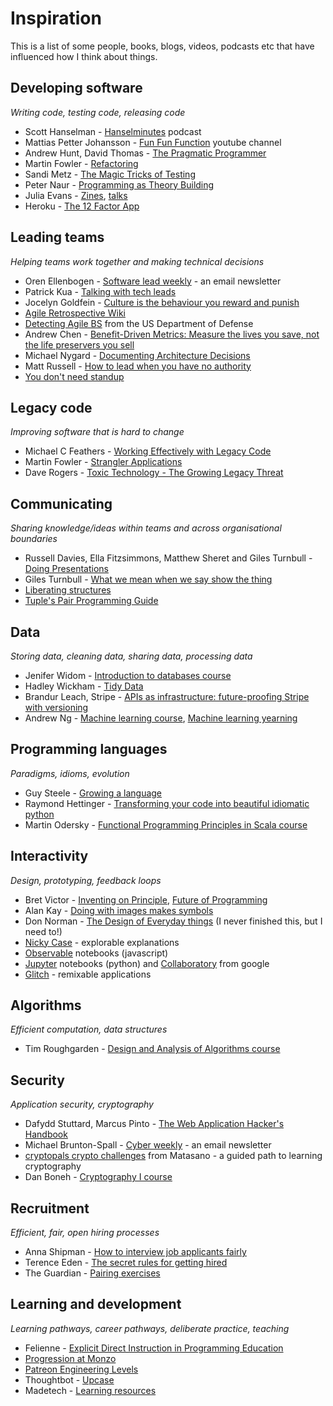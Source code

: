 # Inspiration

This is a list of some people, books, blogs, videos, podcasts etc that have influenced how I think about things.

## Developing software
*Writing code, testing code, releasing code*

- Scott Hanselman - [Hanselminutes](https://hanselminutes.com/) podcast
- Mattias Petter Johansson - [Fun Fun Function](https://www.youtube.com/channel/UCO1cgjhGzsSYb1rsB4bFe4Q) youtube channel
- Andrew Hunt, David Thomas - [The Pragmatic Programmer](https://www.nceclusters.no/globalassets/filer/nce/diverse/the-pragmatic-programmer.pdf)
- Martin Fowler - [Refactoring](https://martinfowler.com/books/refactoring.html)
- Sandi Metz - [The Magic Tricks of Testing](https://www.youtube.com/watch?v=URSWYvyc42M)
- Peter Naur - [Programming as Theory Building](http://pages.cs.wisc.edu/~remzi/Naur.pdf)
- Julia Evans - [Zines](https://wizardzines.com/), [talks](https://jvns.ca/talks/)
- Heroku - [The 12 Factor App](https://12factor.net/)

## Leading teams
*Helping teams work together and making technical decisions*

- Oren Ellenbogen - [Software lead weekly](http://softwareleadweekly.com/) - an email newsletter
- Patrick Kua - [Talking with tech leads](https://www.goodreads.com/book/show/23270194-talking-with-tech-leads)
- Jocelyn Goldfein - [Culture is the behaviour you reward and punish](https://jocelyngoldfein.com/culture-is-the-behavior-you-reward-and-punish-7e8e75c6543e)
- [Agile Retrospective Wiki](http://retrospectivewiki.org/index.php?title=Agile_Retrospective_Resource_Wiki)
- [Detecting Agile BS](https://media.defense.gov/2018/Oct/09/2002049591/-1/-1/0/DIB_DETECTING_AGILE_BS_2018.10.05.PDF) from the US Department of Defense
- Andrew Chen - [Benefit-Driven Metrics: Measure the lives you save, not the life preservers you sell](https://andrewchen.co/benefit-driven-metrics-measure-the-lives-you-save-not-the-life-preservers-you-sell/)
- Michael Nygard - [Documenting Architecture Decisions](http://thinkrelevance.com/blog/2011/11/15/documenting-architecture-decisions)
- Matt Russell - [How to lead when you have no authority](https://medium.com/swlh/how-to-lead-when-you-have-no-authority-9f22206356d4)
- [You don't need standup](https://medium.com/@jsonpify/you-dont-need-standup-9a74782517c1)

## Legacy code
*Improving software that is hard to change*

- Michael C Feathers - [Working Effectively with Legacy Code](https://www.goodreads.com/book/show/44919.Working_Effectively_with_Legacy_Code)
- Martin Fowler - [Strangler Applications](https://www.martinfowler.com/bliki/StranglerApplication.html)
- Dave Rogers - [Toxic Technology - The Growing Legacy Threat](https://blog.usejournal.com/toxic-technology-the-growing-legacy-threat-b95ad098a339)

## Communicating
*Sharing knowledge/ideas within teams and across organisational boundaries*

- Russell Davies, Ella Fitzsimmons, Matthew Sheret and Giles Turnbull - [Doing Presentations](http://www.doingpresentations.com)
- Giles Turnbull - [What we mean when we say show the thing](https://gdsengagement.blog.gov.uk/2016/11/04/what-we-mean-when-we-say-show-the-thing/)
- [Liberating structures](http://www.liberatingstructures.com/)
- [Tuple's Pair Programming Guide](https://tuple.app/pair-programming-guide/)

## Data
*Storing data, cleaning data, sharing data, processing data*

- Jenifer Widom - [Introduction to databases course](https://lagunita.stanford.edu/courses/DB/2014/SelfPaced/about)
- Hadley Wickham - [Tidy Data](http://vita.had.co.nz/papers/tidy-data.pdf)
- Brandur Leach, Stripe - [APIs as infrastructure: future-proofing Stripe with versioning](https://stripe.com/blog/api-versioning)
- Andrew Ng - [Machine learning course](https://www.coursera.org/learn/machine-learning), [Machine learning yearning](https://www.mlyearning.org/)

## Programming languages
*Paradigms, idioms, evolution*

- Guy Steele - [Growing a language](https://www.youtube.com/watch?v=_ahvzDzKdB0)
- Raymond Hettinger - [Transforming your code into beautiful idiomatic python](https://youtu.be/OSGv2VnC0go)
- Martin Odersky - [Functional Programming Principles in Scala course](https://www.coursera.org/learn/progfun1)

## Interactivity
*Design, prototyping, feedback loops*

- Bret Victor - [Inventing on Principle](https://www.youtube.com/watch?v=8QiPFmIMxFc), [Future of Programming](https://www.youtube.com/watch?v=8pTEmbeENF4)
- Alan Kay - [Doing with images makes symbols](https://archive.org/details/AlanKeyD1987)
- Don Norman - [The Design of Everyday things](http://www.nixdell.com/classes/HCI-and-Design-Spring-2017/The-Design-of-Everyday-Things-Revised-and-Expanded-Edition.pdf) (I never finished this, but I need to!)
- [Nicky Case](https://ncase.me/) - explorable explanations
- [Observable](https://observablehq.com/) notebooks (javascript)
- [Jupyter](https://jupyter.org/) notebooks (python) and [Collaboratory](https://colab.research.google.com/) from google
- [Glitch](https://glitch.com/) - remixable applications

## Algorithms
*Efficient computation, data structures*

- Tim Roughgarden - [Design and Analysis of Algorithms course](https://www.youtube.com/watch?v=yRM3sc57q0c&list=PLXFMmlk03Dt7Q0xr1PIAriY5623cKiH7V)

## Security
*Application security, cryptography*

- Dafydd Stuttard, Marcus Pinto - [The Web Application Hacker's Handbook](https://archive.org/details/TheWebApplicationHackersHandbook2ndEdition)
- Michael Brunton-Spall - [Cyber weekly](https://tinyletter.com/CyberWeekly) - an email newsletter
- [cryptopals crypto challenges](https://cryptopals.com/) from Matasano - a guided path to learning cryptography
- Dan Boneh - [Cryptography I course](https://www.coursera.org/learn/crypto)

## Recruitment
*Efficient, fair, open hiring processes*

- Anna Shipman - [How to interview job applicants fairly](https://www.annashipman.co.uk/jfdi/interviewing-fairly.html)
- Terence Eden - [The secret rules for getting hired](https://shkspr.mobi/blog/2019/04/the-secret-rules-for-getting-hired/)
- The Guardian - [Pairing exercises](https://www.theguardian.com/info/developer-blog/2016/jan/20/the-guardians-new-pairing-exercises)

## Learning and development
*Learning pathways, career pathways, deliberate practice, teaching*

- Felienne - [Explicit Direct Instruction in Programming Education](https://resources.rstudio.com/rstudio-conf-2019/opening-keynote-day2)
- [Progression at Monzo](https://progression.monzo.com/)
- [Patreon Engineering Levels](https://levels.patreon.com/)
- Thoughtbot - [Upcase](https://thoughtbot.com/upcase)
- Madetech - [Learning resources](https://learn.madetech.com/)

